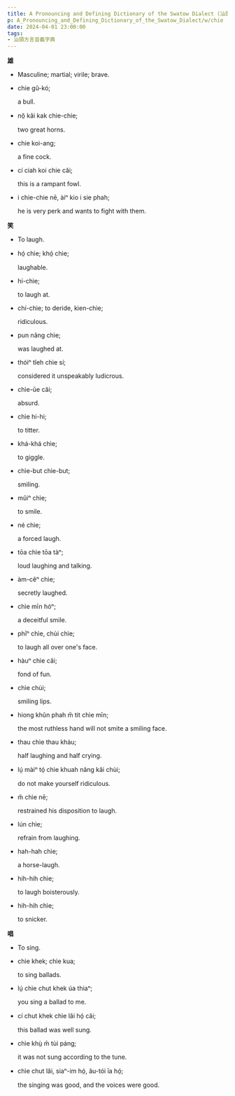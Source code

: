 ```yaml
---
title: A Pronouncing and Defining Dictionary of the Swatow Dialect (汕頭方言音義字典) / chie
p: A_Pronouncing_and_Defining_Dictionary_of_the_Swatow_Dialect/w/chie
date: 2024-04-01 23:00:00
tags: 
- 汕頭方言音義字典
---
```



**雄**
- Masculine; martial; virile; brave.

- chie gû-kó;

  a bull.

- nŏ̤ kâi kak chie-chie;

  two great horns.

- chie koi-ang;

  a fine cock.

- cí ciah koi chie căi;

  this is a rampant fowl.

- i chie-chie nē, àiⁿ kio i sie phah;

  he is very perk and wants to fight with them.

**笑**
- To laugh.

- hó̤ chìe; khó̤ chìe;

  laughable.

- hí-chìe;

  to laugh at.

- chí-chìe; to deride, kìen-chìe;

  ridiculous.

- pun nâng chìe;

  was laughed at.

- thóiⁿ tîeh chìe sí;

  considered it unspeakably ludicrous.

- chìe-ūe căi;

  absurd.

- chìe hi-hi;

  to titter.

- khá-khá chìe;

  to giggle.

- chìe-but chìe-but;

  smiling.

- mûiⁿ chìe;

  to smile.

- né chìe;

  a forced laugh.

- tōa chìe tōa tàⁿ;

  loud laughing and talking.

- àm-cĕⁿ chìe;

  secretly laughed.

- chìe mīn hóⁿ;

  a deceitful smile.

- phīⁿ chìe, chùi chìe;

  to laugh all over one's face.

- hàuⁿ chìe căi;

  fond of fun.

- chìe chùi;

  smiling lips.

- hiong khûn phah m̄ tit chìe mīn;

  the most ruthless hand will not smite a smiling face.

- thau chìe thau khàu;

  half laughing and half crying.

- lṳ́ màiⁿ tó̤ chìe khuah nâng kâi chùi;

  do not make yourself ridiculous.

- m̆ chìe nē;

  restrained his disposition to laugh.

- lún chìe;

  refrain from laughing.

- hah-hah chìe;

  a horse-laugh.

- hih-hih chìe;

  to laugh boisterously.

- hih-hih chìe;

  to snicker.

**唱**
- To sing.

- chìe khek; chìe kua;

  to sing ballads.

- lṳ́ chìe chut khek úa thiaⁿ;

  you sing a ballad to me.

- cí chut khek chìe lâi hó̤ căi;

  this ballad was well sung.

- chìe khṳ̀ m̄ tùi páng;

  it was not sung according to the tune.

- chìe chut lâi, siaⁿ-im hó̤, âu-tói īa hó̤;

  the singing was good, and the voices were good.
